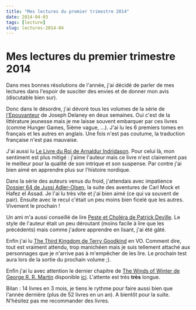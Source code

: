 ```yaml
---
title: "Mes lectures du premier trimestre 2014"
date: 2014-04-03
tags: [lecture]
slug: lectures-2014-04
---
```

# Mes lectures du premier trimestre 2014

Dans mes bonnes résolutions de l'année, j'ai décidé de parler de mes lectures dans l'espoir de susciter des envies et de donner mon avis (discutable bien sur).

Donc dans le désordre, j'ai dévoré tous les volumes de la série de [l'Epouvanteur](http://fr.wikipedia.org/wiki/The_Wardstone_Chronicles) de Joseph Delaney en deux semaines. Oui c'est de la littérature jeunesse mais je me laisse souvent embarquer par ces livres (comme Hunger Games, 5ième vague, ...). J'ai lu les 6 premiers tomes en français et les autres en anglais. Une fois n'est pas coutume, la traduction française n'est pas mauvaise.

J'ai aussi lu [Le Livre du Roi de  Arnaldur Indridason](http://fr.feedbooks.com/item/563637/le-livre-du-roi). Pour celui là, mon sentiment est plus mitigé : j'aime l'auteur mais ce livre n'est clairement pas le meilleur pour la qualité de son intrique et son suspense. Par contre j'ai bien aimé en apprendre plus sur l'histoire nordique.

Dans la série des auteurs venus du froid, j'attendais avec impatience [Dossier 64 de Jussi Adler-Olsen](http://fr.feedbooks.com/item/684840/dossier-64), la suite des aventures de Carl Mock et Hafez el Assad. Je l'ai lu très vite et j'ai bien aimé (ce qui va souvent de pair). Ensuite avec le recul c'était un peu moins bien ficelé que les autres. Vivement le prochain !

Un ami m'a aussi conseillé de lire [Peste et Choléra de Patrick Deville](http://fr.feedbooks.com/item/260421/peste-et-chol%C3%A9ra). Le style de l'auteur était un peu déroutant (moins facile à lire que les précédents) mais comme j'adore apprendre en lisant, j'ai été gâté.

Enfin j'ai lu [The Third Kingdom de Terry Goodkind](http://en.wikipedia.org/wiki/The_Third_Kingdom) en VO. Comment dire, tout est vraiment attendu, trop manichéen mais je suis tellement attaché aux personnages que je n'arrive pas à m'empêcher de les lire. Le prochain test aura lors de la sortie du prochain volume ;).

Enfin j'ai lu avec attention le dernier chapitre de [The Winds of Winter de  George R. R. Martin](http://en.wikipedia.org/wiki/The_Winds_of_Winter) disponible [ici](http://www.georgerrmartin.com/excerpt-from-the-winds-of-winter/). L'attente est très **très** longue.

Bilan : 14 livres en 3 mois, je tiens le rythme pour faire aussi bien que l'année dernière (plus de 52 livres en un an). A bientôt pour la suite. N'hésitez pas me recommander des livres.